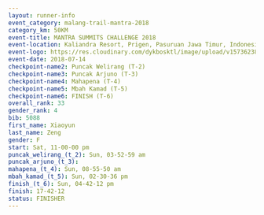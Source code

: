 ```yaml
---
layout: runner-info 
event_category: malang-trail-mantra-2018 
category_km: 50KM 
event-title: MANTRA SUMMITS CHALLENGE 2018 
event-location: Kaliandra Resort, Prigen, Pasuruan Jawa Timur, Indonesia 
event-logo: https://res.cloudinary.com/dykbosktl/image/upload/v1573623800/Logo/mantra-hiam_fujkqd.png 
event-date: 2018-07-14 
checkpoint-name2: Puncak Welirang (T-2) 
checkpoint-name3: Puncak Arjuno (T-3) 
checkpoint-name4: Mahapena (T-4) 
checkpoint-name5: Mbah Kamad (T-5) 
checkpoint-name6: FINISH (T-6) 
overall_rank: 33
gender_rank: 4
bib: 5088
first_name: Xiaoyun
last_name: Zeng
gender: F
start: Sat, 11-00-00 pm
puncak_welirang_(t_2): Sun, 03-52-59 am
puncak_arjuno_(t_3): 
mahapena_(t_4): Sun, 08-55-50 am
mbah_kamad_(t_5): Sun, 02-30-36 pm
finish_(t_6): Sun, 04-42-12 pm
finish: 17-42-12
status: FINISHER
---
```

